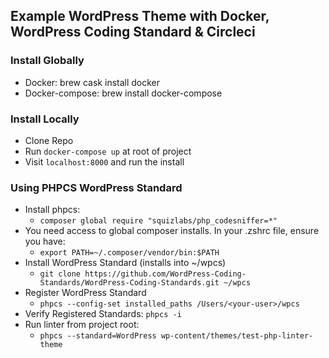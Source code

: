 ## Example WordPress Theme with Docker, WordPress Coding Standard &amp; Circleci

### Install Globally
- Docker: brew cask install docker
- Docker-compose: brew install docker-compose

### Install Locally
- Clone Repo
- Run `docker-compose up` at root of project
- Visit `localhost:8000` and run the install

### Using PHPCS WordPress Standard
- Install phpcs:
	- `composer global require "squizlabs/php_codesniffer=*"`
- You need access to global composer installs. In your .zshrc file, ensure you have:
	- `export PATH=~/.composer/vendor/bin:$PATH`
- Install WordPress Standard (installs into ~/wpcs)
	- `git clone https://github.com/WordPress-Coding-Standards/WordPress-Coding-Standards.git ~/wpcs`
- Register WordPress Standard
	- `phpcs --config-set installed_paths /Users/<your-user>/wpcs`
- Verify Registered Standards: `phpcs -i`
- Run linter from project root:
	- `phpcs --standard=WordPress wp-content/themes/test-php-linter-theme`

